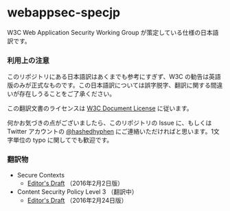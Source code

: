 webappsec-specjp
======================================

W3C Web Application Security Working Group が策定している仕様の日本語訳です。

### 利用上の注意

このリポジトリにある日本語訳はあくまでも参考にすぎず、W3C の勧告は英語版のみが正式なものです。この日本語訳については誤字脱字、翻訳に関する間違いが存在しうることをご了承ください。

この翻訳文書のライセンスは [W3C Document License](http://www.w3.org/Consortium/Legal/2002/copyright-documents-20021231) に従います。

何かお気づきの点がございましたら、このリポジトリの Issue に、もしくは Twitter アカウントの [@hashedhyphen](https://twitter.com/hashedhyphen) にご連絡いただければと思います。1文字単位の typo に関してでも歓迎です。

### 翻訳物

* Secure Contexts
  * [Editor's Draft](https://hashedhyphen.github.io/webappsec-specjp/secure-contexts/index.html) （2016年2月2日版）
* Content Security Policy Level 3 （翻訳中）
  * [Editor's Draft](https://hashedhyphen.github.io/webappsec-specjp/csp/index.html) （2016年2月24日版）
